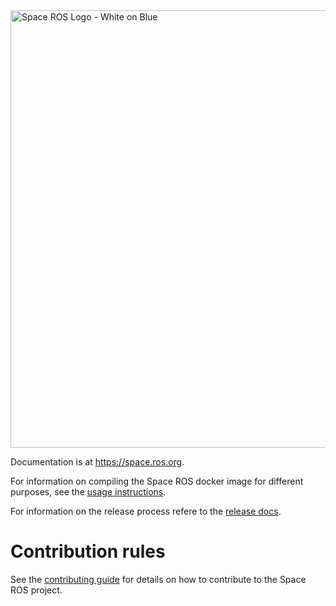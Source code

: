 <img src="/logos/spaceros_white_on_blue.png" alt="Space ROS Logo - White on Blue" width="700"/>

Documentation is at https://space.ros.org.

For information on compiling the Space ROS docker image for different purposes, see the [usage instructions](./docs/USAGE.md).

For information on the release process refere to the [release docs](./docs/RELEASE.md).

# Contribution rules

See the [contributing guide](https://github.com/space-ros/.github/blob/master/CONTRIBUTING.md) for details on how to contribute
to the Space ROS project.

